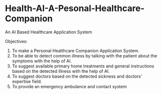 # Health-AI-A-Pesonal-Healthcare-Companion
An AI Based Healthcare Application System

Objectives: 

1) To make a Personal Healthcare Companion Application System.
2) To be able to detect common illness by talking with the patient about the 
symptoms with the help of AI.
3) To suggest available primary home treatments and general instructions based on 
the detected illness with the help of AI.
4) To suggest doctors based on the detected sickness and doctors’ expertise field.
5) To provide an emergency ambulance and contact system
